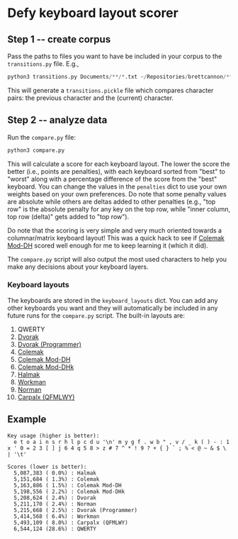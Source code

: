 # Defy keyboard layout scorer

## Step 1 -- create corpus
Pass the paths to files you want to have be included in your corpus to the `transitions.py` file. E.g.,

```python
python3 transitions.py Documents/**/*.txt ~/Repositories/brettcannon/**/*.py ~/Repositories/brettcannon/**/*.md
```

This will generate a `transitions.pickle` file which compares character pairs: the previous character and the (current) character.

## Step 2 -- analyze data

Run the `compare.py` file:
```python
python3 compare.py
```

This will calculate a score for each keyboard layout.
The lower the score the better (i.e., points are penalties), with each keyboard sorted from "best" to "worst" along with a percentage difference of the score from the "best" keyboard.
You can change the values in the `penalties` dict to use your own weights based on your own preferences.
Do note that some penalty values are absolute while others are deltas added to other penalties
(e.g., "top row" is the absolute penalty for any key on the top row, while "inner column, top row (delta)" gets added to "top row").

Do note that the scoring is very simple and very much oriented towards a columnar/matrix keyboard layout!
This was a quick hack to see if [Colemak Mod-DH](https://colemakmods.github.io/mod-dh/) scored well enough for me to keep learning it (which it did).

The `compare.py` script will also output the most used characters to help you make any decisions about your keyboard layers.

### Keyboard layouts

The keyboards are stored in the `keyboard_layouts` dict.
You can add any other keyboards you want and they will automatically be included in any future runs for the `compare.py` script.
The built-in layouts are:

1. QWERTY
2. [Dvorak](https://en.wikipedia.org/wiki/Dvorak_keyboard_layout)
3. [Dvorak (Programmer)](https://en.wikipedia.org/wiki/Dvorak_keyboard_layout#Programmer_Dvorak)
4. [Colemak](https://colemak.com)
5. [Colemak Mod-DH](https://colemakmods.github.io/mod-dh/)
6. [Colemak Mod-DHk](https://colemakmods.github.io/mod-dh/)
7. [Halmak](https://github.com/kaievns/halmak)
8. [Workman](https://workmanlayout.org)
9. [Norman](https://normanlayout.info)
10. [Carpalx (QFMLWY)](http://mkweb.bcgsc.ca/carpalx/)

## Example
```text
Key usage (higher is better):
  e t o a i n s r h l p c d u '\n' m y g f . w b " , v / _ k ( ) - : 1 x ' 0 = 2 3 [ ] j 6 4 q 5 8 > z # 7 ^ * ! 9 ? + { } ` ; % < @ ~ & $ \ | '\t'

Scores (lower is better):
  5,087,383 ( 0.0%) : Halmak
  5,151,684 ( 1.3%) : Colemak
  5,163,886 ( 1.5%) : Colemak Mod-DH
  5,198,556 ( 2.2%) : Colemak Mod-DHk
  5,208,624 ( 2.4%) : Dvorak
  5,211,170 ( 2.4%) : Norman
  5,215,668 ( 2.5%) : Dvorak (Programmer)
  5,414,568 ( 6.4%) : Workman
  5,493,109 ( 8.0%) : Carpalx (QFMLWY)
  6,544,124 (28.6%) : QWERTY
```
